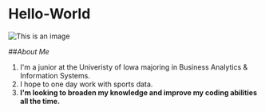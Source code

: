 # Hello-World

![This is an image](https://www.usnews.com/dims4/USNEWS/02a1b59/17177859217/resize/800x540%3E/quality/85/?url=https%3A%2F%2Fmedia.beam.usnews.com%2F0a%2Fab%2F705723444698a40a766577a58851%2F2021-09-27-pentacrest-dusk-and-blue-hour-drone-sept-2021-jatorner-0108-1.jpg)

##*About Me*
1. I'm a junior at the Univeristy of Iowa majoring in Business Analytics & Information Systems.
2. I hope to one day work with sports data.
3. **I'm looking to broaden my knowledge and improve my coding abilities all the time.**

